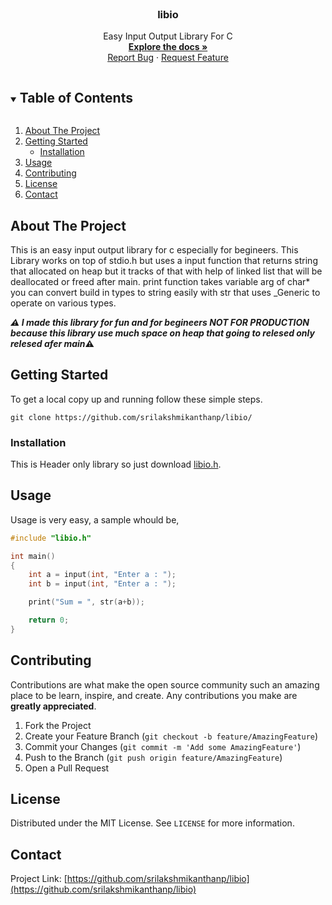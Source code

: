 <!-- PROJECT LOGO -->
<br />
<p align="center">
  <h3 align="center">libio</h3>
  <p align="center">
    Easy Input Output Library For C
    <br />
    <a href="https://srilakshmikanthanp.github.io/libio/docs/"><strong>Explore the docs »</strong></a>
    <br />
    <a href="https://github.com/srilakshmikanthanp/libio/issues">Report Bug</a>
    ·
    <a href="https://github.com/srilakshmikanthanp/libio/issues">Request Feature</a>
  </p>
</p>

<!-- TABLE OF CONTENTS -->
<details open="open">
  <summary><h2 style="display: inline-block">Table of Contents</h2></summary>
  <ol>
    <li>
      <a href="#about-the-project">About The Project</a>
    </li>
    <li>
      <a href="#getting-started">Getting Started</a>
      <ul>
        <li><a href="#installation">Installation</a></li>
      </ul>
    </li>
    <li><a href="#usage">Usage</a></li>
    <li><a href="#contributing">Contributing</a></li>
    <li><a href="#license">License</a></li>
    <li><a href="#contact">Contact</a></li>
  </ol>
</details>

<!-- ABOUT THE PROJECT -->
## About The Project

This is an easy input output library for c especially for begineers. This Library works on top of stdio.h but uses a input function that returns string that allocated on heap but it tracks of that with help of linked list that will be deallocated or freed after main. print function takes variable arg of char* you can convert build in types to string easily with str that uses _Generic to operate on various types.

**_⚠️ I made this library for fun and for begineers NOT FOR PRODUCTION because this library use much space on heap that going to relesed only relesed afer main_:warning:**

<!-- GETTING STARTED -->
## Getting Started

To get a local copy up and running follow these simple steps.

~~~shell
git clone https://github.com/srilakshmikanthanp/libio/
~~~

### Installation

This is Header only library so just download [libio.h](src/srilakshmikanthanp/libio.h).

<!-- USAGE EXAMPLES -->
## Usage

Usage is very easy, a sample whould be,

~~~c
#include "libio.h"

int main()
{
    int a = input(int, "Enter a : ");
    int b = input(int, "Enter a : ");

    print("Sum = ", str(a+b));

    return 0;
}
~~~

<!-- CONTRIBUTING -->
## Contributing

Contributions are what make the open source community such an amazing place to be learn, inspire, and create. Any contributions you make are **greatly appreciated**.

1. Fork the Project
2. Create your Feature Branch (`git checkout -b feature/AmazingFeature`)
3. Commit your Changes (`git commit -m 'Add some AmazingFeature'`)
4. Push to the Branch (`git push origin feature/AmazingFeature`)
5. Open a Pull Request

<!-- LICENSE -->
## License

Distributed under the MIT License. See `LICENSE` for more information.

<!-- CONTACT -->
## Contact

Project Link: [https://github.com/srilakshmikanthanp/libio](https://github.com/srilakshmikanthanp/libio)